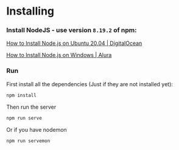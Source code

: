 # Installing

### Install NodeJS - use version `8.19.2` of npm:

[How to Install Node.js on Ubuntu 20.04 | DigitalOcean](https://www.digitalocean.com/community/tutorials/how-to-install-node-js-on-ubuntu-20-04-pt)

[How to Install Node.js on Windows | Alura](https://www.alura.com.br/artigos/como-instalar-node-js-windows-linux-macos?gclid=Cj0KCQiA37KbBhDgARIsAIzce143qXukdpLy3MPgvWVuW24iBRW5YWdqm7BwiawVk_1Lk6AIh0QbXkwaAqyOEALw_wcB)

### Run

First install all the dependencies (Just if they are not installed yet):

```powershell
npm install
```

Then run the server

```powershell
npm run serve
```

Or if you have nodemon

```powershell
npm run servemon
```